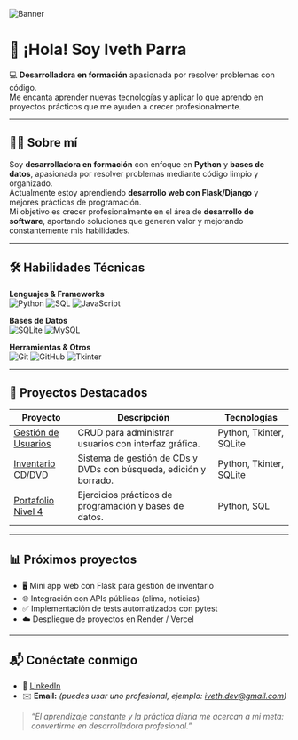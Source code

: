 ![Banner](https://github.com/iparra-sys/iparra-sys/blob/main/Iveth%20Parra%20%E2%80%93%20Python%20Developer%20in%20Learning.jpg?raw=true) 

# 👋 ¡Hola! Soy Iveth Parra  

💻 **Desarrolladora en formación** apasionada por resolver problemas con código.  
Me encanta aprender nuevas tecnologías y aplicar lo que aprendo en proyectos prácticos que me ayuden a crecer profesionalmente.  

---

## 🙋‍♀️ Sobre mí
Soy **desarrolladora en formación** con enfoque en **Python** y **bases de datos**, apasionada por resolver problemas mediante código limpio y organizado.  
Actualmente estoy aprendiendo **desarrollo web con Flask/Django** y mejores prácticas de programación.  
Mi objetivo es crecer profesionalmente en el área de **desarrollo de software**, aportando soluciones que generen valor y mejorando constantemente mis habilidades.


---

## 🛠️ Habilidades Técnicas

**Lenguajes & Frameworks**  
![Python](https://img.shields.io/badge/Python-3776AB?style=for-the-badge&logo=python&logoColor=white)
![SQL](https://img.shields.io/badge/SQL-003B57?style=for-the-badge&logo=postgresql&logoColor=white)
![JavaScript](https://img.shields.io/badge/JavaScript-F7DF1E?style=for-the-badge&logo=javascript&logoColor=black)

**Bases de Datos**  
![SQLite](https://img.shields.io/badge/SQLite-003B57?style=for-the-badge&logo=sqlite&logoColor=white)
![MySQL](https://img.shields.io/badge/MySQL-005C84?style=for-the-badge&logo=mysql&logoColor=white)

**Herramientas & Otros**  
![Git](https://img.shields.io/badge/Git-F05032?style=for-the-badge&logo=git&logoColor=white)
![GitHub](https://img.shields.io/badge/GitHub-181717?style=for-the-badge&logo=github&logoColor=white)
![Tkinter](https://img.shields.io/badge/Tkinter-FF6F00?style=for-the-badge&logo=python&logoColor=white)

---

## 📂 Proyectos Destacados
| Proyecto | Descripción | Tecnologías |
|---------|-------------|-------------|
| [Gestión de Usuarios](https://github.com/iparra-sys/CRUD-Usuarios) | CRUD para administrar usuarios con interfaz gráfica. | Python, Tkinter, SQLite |
| [Inventario CD/DVD](https://github.com/iparra-sys/Inventario-CD-DVD) | Sistema de gestión de CDs y DVDs con búsqueda, edición y borrado. | Python, Tkinter, SQLite |
| [Portafolio Nivel 4](https://github.com/iparra-sys/Portafolio-Nivel-4) | Ejercicios prácticos de programación y bases de datos. | Python, SQL |

---

## 📊 Próximos proyectos
- 🖥️ Mini app web con Flask para gestión de inventario  
- 🌐 Integración con APIs públicas (clima, noticias)  
- ✅ Implementación de tests automatizados con pytest  
- ☁️ Despliegue de proyectos en Render / Vercel  

---

## 📬 Conéctate conmigo
- 💼 [LinkedIn](https://www.linkedin.com/in/iveth-parra-herrera-351a6a235)  
- ✉️ **Email:** *(puedes usar uno profesional, ejemplo: iveth.dev@gmail.com)*  

> _“El aprendizaje constante y la práctica diaria me acercan a mi meta: convertirme en desarrolladora profesional.”_

